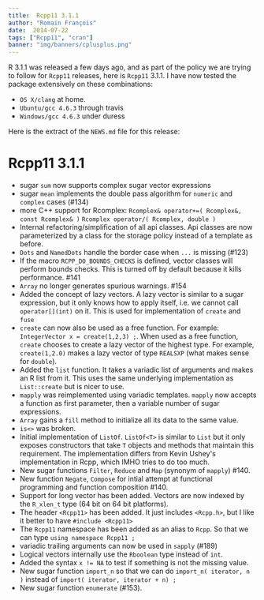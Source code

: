 ```yaml
---
title:  Rcpp11 3.1.1
author: "Romain François"
date:  2014-07-22
tags: ["Rcpp11", "cran"]
banner: "img/banners/cplusplus.png"
---
```


R 3.1.1 was released a few days ago, and as part of the policy we are trying to follow for <code>Rcpp11</code> releases, here is <code>Rcpp11</code> 3.1.1. I have now tested the package extensively on these combinations:

<ul>
<li>
<code>OS X/clang</code> at home. </li>
<li>
<code>Ubuntu/gcc 4.6.3</code> through travis</li>
<li>
<code>Windows/gcc 4.6.3</code> under duress</li>
</ul>
Here is the extract of the <code>NEWS.md</code> file for this release: 

<h1>Rcpp11 3.1.1</h1>

<ul>
<li>sugar <code>sum</code> now supports complex sugar vector expressions</li>
<li>sugar <code>mean</code> implements the double pass algorithm for <code>numeric</code>
and <code>complex</code> cases (#134)</li>
<li>more C++ support for Rcomplex: 
 <code>Rcomplex&amp; operator+=( Rcomplex&amp;, const Rcomplex&amp; )</code>
 <code>Rcomplex operator/( Rcomplex, double )</code></li>
<li>Internal refactoring/simplification of all api classes. Api classes are now 
parameterized by a class for the storage policy instead of a template 
as before. </li>
<li><code>Dots</code> and <code>NamedDots</code> handle the border case when <code>...</code> is missing (#123)</li>
<li>If the macro <code>RCPP_DO_BOUNDS_CHECKS</code> is defined, vector classes will perform
bounds checks. This is turned off by default because it kills performance. #141</li>
<li><code>Array</code> no longer generates spurious warnings. #154</li>
<li>Added the concept of lazy vectors. A lazy vector is similar to a sugar 
expression, but it only knows how to apply itself, i.e. we cannot 
call <code>operator[](int)</code> on it. This is used for implementation of 
<code>create</code> and <code>fuse</code></li>
<li><code>create</code> can now also be used as a free function. For example: 
<code>IntegerVector x = create(1,2,3) ;</code>. When used as a free function, <code>create</code> 
chooses to create a lazy vector of the highest type. For example, 
<code>create(1,2.0)</code> makes a lazy vector of type <code>REALSXP</code> (what makes sense for 
<code>double</code>). </li>
<li>Added the <code>list</code> function. It takes a variadic list of arguments and makes an
R list from it. This uses the same underlying implementation as <code>List::create</code>
but is nicer to use. </li>
<li><code>mapply</code> was reimplemented using variadic templates. <code>mapply</code> now accepts a 
function as first parameter, then a variable number of sugar expressions. </li>
<li><code>Array</code> gains a <code>fill</code> method to initialize all its data to the same value.    </li>
<li><code>is&lt;&gt;</code> was broken. </li>
<li>Initial implementation of <code>ListOf</code>. <code>ListOf&lt;T&gt;</code> is similar to <code>List</code> but 
it only exposes constructors that take <code>T</code> objects and methods that maintain 
this requirement. The implementation differs from Kevin Ushey's implementation 
in Rcpp, which IMHO tries to do too much. </li>
<li>New sugar functions <code>Filter</code>, <code>Reduce</code> and <code>Map</code> (synonym of <code>mapply</code>) #140. </li>
<li>New function <code>Negate</code>, <code>Compose</code> for intial attempt at functional programming 
and function composition #140. </li>
<li>Support for long vector has been added. Vectors are now indexed by the <code>R_xlen_t</code>
type (64 bit on 64 bit platforms). </li>
<li>The header <code>&lt;Rcpp11&gt;</code> has been added. It just includes <code>&lt;Rcpp.h&gt;</code>, but I like it 
better to have <code>#include &lt;Rcpp11&gt;</code></li>
<li>The <code>Rcpp11</code> namespace has been added as an alias to <code>Rcpp</code>. So that we can 
type <code>using namespace Rcpp11 ;</code></li>
<li>variadic trailing arguments can now be used in <code>sapply</code> (#189)</li>
<li>Logical vectors internally use the <code>Rboolean</code> type instead of <code>int</code>. </li>
<li>Added the syntax <code>x != NA</code> to test if something is not the missing value. </li>
<li>New sugar function <code>import_n</code> so that we can do <code>import_n( iterator, n )</code> 
instead of <code>import( iterator, iterator + n) ;</code></li>
<li>New sugar function <code>enumerate</code> (#153).    </li>
</ul>



